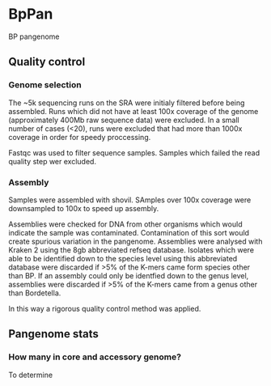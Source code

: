 # BpPan
BP pangenome
## Quality control

### Genome selection

The ~5k sequencing runs on the SRA were initialy filtered before being assembled. Runs which did not have at least 100x coverage of the genome (approximately 400Mb raw sequence data) were excluded. In a small number of cases (<20), runs were excluded that had more than 1000x coverage in order for speedy proccessing.

Fastqc was used to filter sequence samples. Samples which failed the read quality step wer excluded.


### Assembly

Samples were assembled with shovil. SAmples over 100x coverage were downsampled to 100x to speed up assembly.

Assemblies were checked for DNA from other organisms which would indicate the sample was contaminated. Contamination of this sort would create spurious variation in the pangenome. Assemblies were analysed with Kraken 2 using the 8gb abbreviated refseq database. Isolates which were able to be identified down to the species level using this abbreviated database were discarded if >5% of the K-mers came form species other than BP. If an assembly could only be identfied down to the genus level, assemblies were discarded if >5% of the K-mers came from a genus other than Bordetella.

In this way a rigorous quality control method was applied.

## Pangenome stats

### How many in core and accessory genome?

To determine
